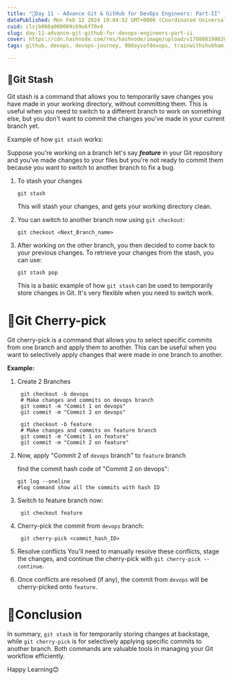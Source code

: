 ```yaml
---
title: "🔄️Day 11 - Advance Git & GitHub for DevOps Engineers: Part-II"
datePublished: Mon Feb 12 2024 19:04:52 GMT+0000 (Coordinated Universal Time)
cuid: clsjb066q000009i69o6f70x4
slug: day-11-advance-git-github-for-devops-engineers-part-ii
cover: https://cdn.hashnode.com/res/hashnode/image/upload/v1708081900205/cefd2275-9b2f-45b3-b6d4-ea750ac21d90.png
tags: github, devops, devops-journey, 90daysofdevops, trainwithshubham, devopscommunity, vivekmoudekar

---
```


## 🌱Git Stash

Git stash is a command that allows you to temporarily save changes you have made in your working directory, without committing them. This is useful when you need to switch to a different branch to work on something else, but you don't want to commit the changes you've made in your current branch yet.

Example of how `git stash` works:

Suppose you're working on a branch let's say ***feature*** in your Git repository and you've made changes to your files but you're not ready to commit them because you want to switch to another branch to fix a bug.

1. To stash your changes
    
    ```plaintext
    git stash
    ```
    
    This will stash your changes, and gets your working directory clean.
    
2. You can switch to another branch now using `git checkout`:
    
    ```plaintext
    git checkout <Next_Branch_name>
    ```
    
3. After working on the other branch, you then decided to come back to your previous changes. To retrieve your changes from the stash, you can use:
    
    ```plaintext
    git stash pop
    ```
    
    This is a basic example of how `git stash` can be used to temporarily store changes in Git. It's very flexible when you need to switch work.
    

# 🌱Git Cherry-pick

Git cherry-pick is a command that allows you to select specific commits from one branch and apply them to another. This can be useful when you want to selectively apply changes that were made in one branch to another.

**Example:**

1. Create 2 Branches
    
    ```plaintext
     git checkout -b devops
     # Make changes and commits on devops branch
     git commit -m "Commit 1 on devops"
     git commit -m "Commit 2 on devops"
    ```
    
    ```plaintext
     git checkout -b feature
     # Make changes and commits on feature branch
     git commit -m "Commit 1 on feature"
     git commit -m "Commit 2 on feature"
    ```
    
2. Now, apply "Commit 2 of `devops` branch" to `feature` branch
    
    find the commit hash code of "Commit 2 on devops":
    
    ```plaintext
    git log --oneline 
    #log command show all the commits with hash ID
    ```
    
3. Switch to feature branch now:
    
    ```plaintext
     git checkout feature
    ```
    
4. Cherry-pick the commit from `devops` branch:
    
    ```plaintext
     git cherry-pick <commit_hash_ID>
    ```
    
5. Resolve conflicts You'll need to manually resolve these conflicts, stage the changes, and continue the cherry-pick with `git cherry-pick --continue`.
    
6. Once conflicts are resolved (if any), the commit from `devops` will be cherry-picked onto `feature`.
    

# **🌱Conclusion**

In summary, `git stash` is for temporarily storing changes at backstage, while `git cherry-pick` is for selectively applying specific commits to another branch. Both commands are valuable tools in managing your Git workflow efficiently.

Happy Learning😊